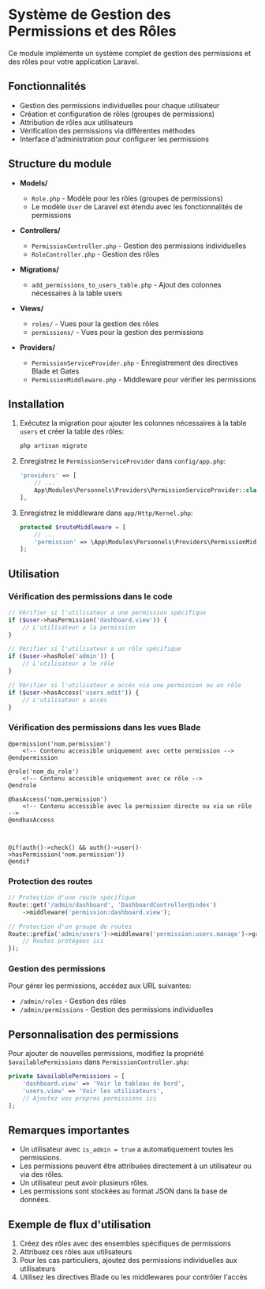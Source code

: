 # Système de Gestion des Permissions et des Rôles

Ce module implémente un système complet de gestion des permissions et des rôles pour votre application Laravel.

## Fonctionnalités

- Gestion des permissions individuelles pour chaque utilisateur
- Création et configuration de rôles (groupes de permissions)
- Attribution de rôles aux utilisateurs
- Vérification des permissions via différentes méthodes
- Interface d'administration pour configurer les permissions

## Structure du module

- **Models/**
  - `Role.php` - Modèle pour les rôles (groupes de permissions)
  - Le modèle `User` de Laravel est étendu avec les fonctionnalités de permissions

- **Controllers/**
  - `PermissionController.php` - Gestion des permissions individuelles
  - `RoleController.php` - Gestion des rôles

- **Migrations/**
  - `add_permissions_to_users_table.php` - Ajout des colonnes nécessaires à la table users

- **Views/**
  - `roles/` - Vues pour la gestion des rôles
  - `permissions/` - Vues pour la gestion des permissions

- **Providers/**
  - `PermissionServiceProvider.php` - Enregistrement des directives Blade et Gates
  - `PermissionMiddleware.php` - Middleware pour vérifier les permissions

## Installation

1. Exécutez la migration pour ajouter les colonnes nécessaires à la table `users` et créer la table des rôles:
   ```bash
   php artisan migrate
   ```

2. Enregistrez le `PermissionServiceProvider` dans `config/app.php`:
   ```php
   'providers' => [
       // ...
       App\Modules\Personnels\Providers\PermissionServiceProvider::class,
   ],
   ```

3. Enregistrez le middleware dans `app/Http/Kernel.php`:
   ```php
   protected $routeMiddleware = [
       // ...
       'permission' => \App\Modules\Personnels\Providers\PermissionMiddleware::class,
   ];
   ```

## Utilisation

### Vérification des permissions dans le code

```php
// Vérifier si l'utilisateur a une permission spécifique
if ($user->hasPermission('dashboard.view')) {
    // L'utilisateur a la permission
}

// Vérifier si l'utilisateur a un rôle spécifique
if ($user->hasRole('admin')) {
    // L'utilisateur a le rôle
}

// Vérifier si l'utilisateur a accès via une permission ou un rôle
if ($user->hasAccess('users.edit')) {
    // L'utilisateur a accès
}
```

### Vérification des permissions dans les vues Blade

```blade
@permission('nom.permission')
    <!-- Contenu accessible uniquement avec cette permission -->
@endpermission

@role('nom_du_role')
    <!-- Contenu accessible uniquement avec ce rôle -->
@endrole

@hasAccess('nom.permission')
    <!-- Contenu accessible avec la permission directe ou via un rôle -->
@endhasAccess



@if(auth()->check() && auth()->user()->hasPermission('nom.permission'))
@endif
```

### Protection des routes

```php
// Protection d'une route spécifique
Route::get('/admin/dashboard', 'DashboardController@index')
    ->middleware('permission:dashboard.view');

// Protection d'un groupe de routes
Route::prefix('admin/users')->middleware('permission:users.manage')->group(function () {
    // Routes protégées ici
});
```

### Gestion des permissions

Pour gérer les permissions, accédez aux URL suivantes:

- `/admin/roles` - Gestion des rôles
- `/admin/permissions` - Gestion des permissions individuelles

## Personnalisation des permissions

Pour ajouter de nouvelles permissions, modifiez la propriété `$availablePermissions` dans `PermissionController.php`:

```php
private $availablePermissions = [
    'dashboard.view' => 'Voir le tableau de bord',
    'users.view' => 'Voir les utilisateurs',
    // Ajoutez vos propres permissions ici
];
```

## Remarques importantes

- Un utilisateur avec `is_admin = true` a automatiquement toutes les permissions.
- Les permissions peuvent être attribuées directement à un utilisateur ou via des rôles.
- Un utilisateur peut avoir plusieurs rôles.
- Les permissions sont stockées au format JSON dans la base de données.

## Exemple de flux d'utilisation

1. Créez des rôles avec des ensembles spécifiques de permissions
2. Attribuez ces rôles aux utilisateurs
3. Pour les cas particuliers, ajoutez des permissions individuelles aux utilisateurs
4. Utilisez les directives Blade ou les middlewares pour contrôler l'accès
